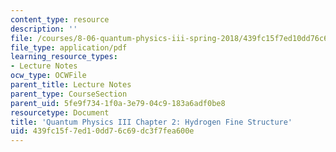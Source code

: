 ```yaml
---
content_type: resource
description: ''
file: /courses/8-06-quantum-physics-iii-spring-2018/439fc15f7ed10dd76c69dc3f7fea600e_MIT8_06S18ch2.pdf
file_type: application/pdf
learning_resource_types:
- Lecture Notes
ocw_type: OCWFile
parent_title: Lecture Notes
parent_type: CourseSection
parent_uid: 5fe9f734-1f0a-3e79-04c9-183a6adf0be8
resourcetype: Document
title: 'Quantum Physics III Chapter 2: Hydrogen Fine Structure'
uid: 439fc15f-7ed1-0dd7-6c69-dc3f7fea600e
---
```


